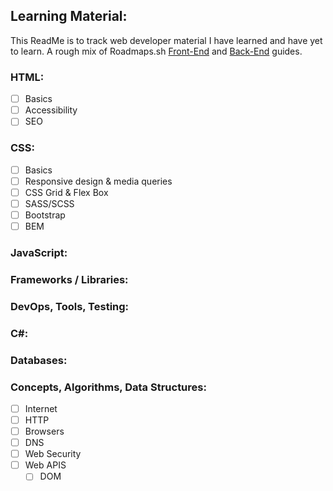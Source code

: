 ## Learning Material:

This ReadMe is to track web developer material I have learned and have yet to learn. A rough mix of Roadmaps.sh [Front-End](https://roadmap.sh/roadmaps/frontend.png) and [Back-End](https://roadmap.sh/roadmaps/backend.png) guides.

### HTML:

- [ ] Basics
- [ ] Accessibility
- [ ] SEO

### CSS:

- [ ] Basics
- [ ] Responsive design & media queries
- [ ] CSS Grid & Flex Box
- [ ] SASS/SCSS
- [ ] Bootstrap
- [ ] BEM

### JavaScript:

### Frameworks / Libraries:

### DevOps, Tools, Testing:

### C#:

### Databases:

### Concepts, Algorithms, Data Structures:

- [ ] Internet
- [ ] HTTP
- [ ] Browsers
- [ ] DNS
- [ ] Web Security
- [ ] Web APIS
  - [ ] DOM
